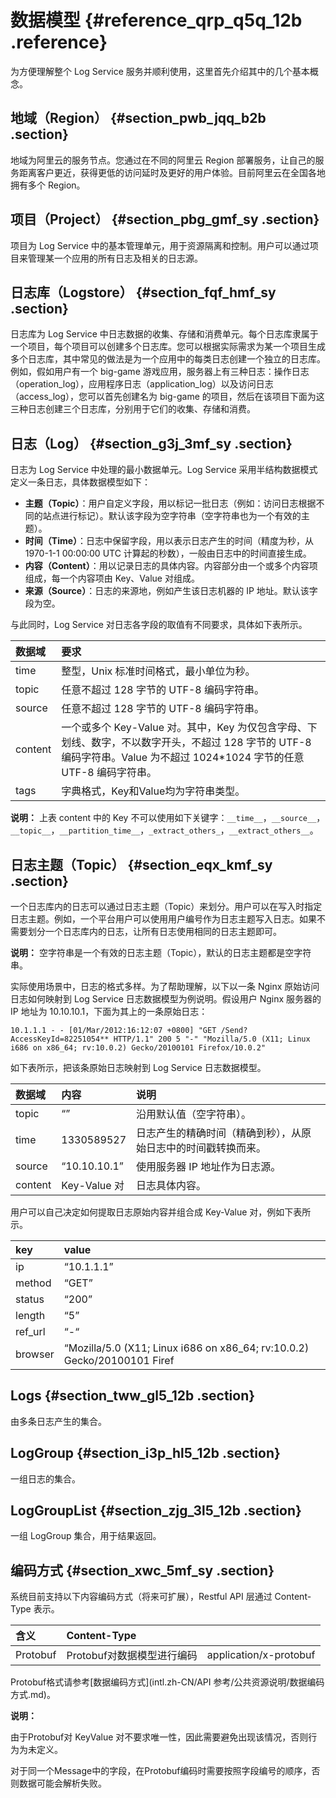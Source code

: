 # 数据模型 {#reference_qrp_q5q_12b .reference}

为方便理解整个 Log Service 服务并顺利使用，这里首先介绍其中的几个基本概念。

## 地域（Region） {#section_pwb_jqq_b2b .section}

地域为阿里云的服务节点。您通过在不同的阿里云 Region 部署服务，让自己的服务距离客户更近，获得更低的访问延时及更好的用户体验。目前阿里云在全国各地拥有多个 Region。

## 项目（Project） {#section_pbg_gmf_sy .section}

项目为 Log Service 中的基本管理单元，用于资源隔离和控制。用户可以通过项目来管理某一个应用的所有日志及相关的日志源。

## 日志库（Logstore） {#section_fqf_hmf_sy .section}

日志库为 Log Service 中日志数据的收集、存储和消费单元。每个日志库隶属于一个项目，每个项目可以创建多个日志库。您可以根据实际需求为某一个项目生成多个日志库，其中常见的做法是为一个应用中的每类日志创建一个独立的日志库。例如，假如用户有一个 big-game 游戏应用，服务器上有三种日志：操作日志（operation\_log），应用程序日志（application\_log）以及访问日志（access\_log），您可以首先创建名为 big-game 的项目，然后在该项目下面为这三种日志创建三个日志库，分别用于它们的收集、存储和消费。

## 日志（Log） {#section_g3j_3mf_sy .section}

日志为 Log Service 中处理的最小数据单元。Log Service 采用半结构数据模式定义一条日志，具体数据模型如下：

-   **主题（Topic）**：用户自定义字段，用以标记一批日志（例如：访问日志根据不同的站点进行标记）。默认该字段为空字符串（空字符串也为一个有效的主题）。
-   **时间（Time）**：日志中保留字段，用以表示日志产生的时间（精度为秒，从 1970-1-1 00:00:00 UTC 计算起的秒数），一般由日志中的时间直接生成。
-   **内容（Content）**：用以记录日志的具体内容。内容部分由一个或多个内容项组成，每一个内容项由 Key、Value 对组成。
-   **来源（Source）**：日志的来源地，例如产生该日志机器的 IP 地址。默认该字段为空。

与此同时，Log Service 对日志各字段的取值有不同要求，具体如下表所示。

|数据域|要求|
|:--|:-|
|time|整型，Unix 标准时间格式，最小单位为秒。|
|topic|任意不超过 128 字节的 UTF-8 编码字符串。|
|source|任意不超过 128 字节的 UTF-8 编码字符串。|
|content|一个或多个 Key-Value 对。其中，Key 为仅包含字母、下划线、数字，不以数字开头，不超过 128 字节的 UTF-8 编码字符串。Value 为不超过 1024\*1024 字节的任意 UTF-8 编码字符串。|
|tags|字典格式，Key和Value均为字符串类型。|

**说明：** 上表 content 中的 Key 不可以使用如下关键字：`__time__`，`__source__`，`__topic__`，`__partition_time__`，`_extract_others_`，`__extract_others__`。

## 日志主题（Topic） {#section_eqx_kmf_sy .section}

一个日志库内的日志可以通过日志主题（Topic）来划分。用户可以在写入时指定日志主题。例如，一个平台用户可以使用用户编号作为日志主题写入日志。如果不需要划分一个日志库内的日志，让所有日志使用相同的日志主题即可。

**说明：** 空字符串是一个有效的日志主题（Topic），默认的日志主题都是空字符串。

实际使用场景中，日志的格式多样。为了帮助理解，以下以一条 Nginx 原始访问日志如何映射到 Log Service 日志数据模型为例说明。假设用户 Nginx 服务器的 IP 地址为 10.10.10.1，下面为其上的一条原始日志：

``` {#codeblock_jpn_w6a_pul}
10.1.1.1 - - [01/Mar/2012:16:12:07 +0800] "GET /Send?AccessKeyId=82251054** HTTP/1.1" 200 5 "-" "Mozilla/5.0 (X11; Linux i686 on x86_64; rv:10.0.2) Gecko/20100101 Firefox/10.0.2"
```

如下表所示，把该条原始日志映射到 Log Service 日志数据模型。

|数据域|内容|说明|
|:--|:-|:-|
|topic|“”|沿用默认值（空字符串）。|
|time|1330589527|日志产生的精确时间（精确到秒），从原始日志中的时间戳转换而来。|
|source|“10.10.10.1”|使用服务器 IP 地址作为日志源。|
|content|Key-Value 对|日志具体内容。|

用户可以自己决定如何提取日志原始内容并组合成 Key-Value 对，例如下表所示。

|key|value|
|:--|:----|
|ip|“10.1.1.1”|
|method|“GET”|
|status|“200”|
|length|“5”|
|ref\_url|“-“|
|browser|“Mozilla/5.0 \(X11; Linux i686 on x86\_64; rv:10.0.2\) Gecko/20100101 Firef|

## Logs {#section_tww_gl5_12b .section}

由多条日志产生的集合。

## LogGroup {#section_i3p_hl5_12b .section}

一组日志的集合。

## LogGroupList {#section_zjg_3l5_12b .section}

一组 LogGroup 集合，用于结果返回。

## 编码方式 {#section_xwc_5mf_sy .section}

系统目前支持以下内容编码方式（将来可扩展），Restful API 层通过 Content-Type 表示。

|含义|Content-Type| |
|:-|:-----------|:-|
|Protobuf|Protobuf对数据模型进行编码|application/x-protobuf|

Protobuf格式请参考[数据编码方式](intl.zh-CN/API 参考/公共资源说明/数据编码方式.md)。

**说明：** 

由于Protobuf对 KeyValue 对不要求唯一性，因此需要避免出现该情况，否则行为为未定义。

对于同一个Message中的字段，在Protobuf编码时需要按照字段编号的顺序，否则数据可能会解析失败。

